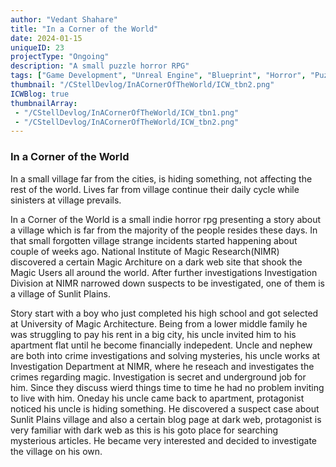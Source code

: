 ```yaml
---
author: "Vedant Shahare"
title: "In a Corner of the World"
date: 2024-01-15
uniqueID: 23
projectType: "Ongoing"
description: "A small puzzle horror RPG"
tags: ["Game Development", "Unreal Engine", "Blueprint", "Horror", "Puzzle", "Story", "RPG", "Game", "Pixel Art", "3D"]
thumbnail: "/CStellDevlog/InACornerOfTheWorld/ICW_tbn2.png"
ICWBlog: true
thumbnailArray:
 - "/CStellDevlog/InACornerOfTheWorld/ICW_tbn1.png"
 - "/CStellDevlog/InACornerOfTheWorld/ICW_tbn2.png"
---
```


### In a Corner of the World

In a small village far from the cities, is hiding something, not affecting the rest of the world. Lives far from village continue their daily cycle while sinisters at village prevails.

In a Corner of the World is a small indie horror rpg presenting a story about a village which is far from the majority of the people resides these days. In that small forgotten village strange incidents started happening about couple of weeks ago. National Institute of Magic Research(NIMR) discovered a certain Magic Architure on a dark web site that shook the Magic Users all around the world. After further investigations Investigation Division at NIMR narrowed down suspects to be investigated, one of them is a village of Sunlit Plains.

Story start with a boy who just completed his high school and got selected at University of Magic Architecture. Being from a lower middle family he was struggling to pay his rent in a big city, his uncle invited him to his apartment flat until he become financially indepedent. Uncle and nephew are both into crime investigations and solving mysteries, his uncle works at Investigation Department at NIMR, where he reseach and investigates the crimes regarding magic. Investigation is secret and underground job for him. Since they discuss wierd things time to time he had no problem inviting to live with him.
Oneday his uncle came back to apartment, protagonist noticed his uncle is hiding something. He discovered a suspect case about Sunlit Plains village and also a certain blog page at dark web, protagonist is very familiar with dark web as this is his goto place for searching mysterious articles. He became very interested and decided to investigate the village on his own.